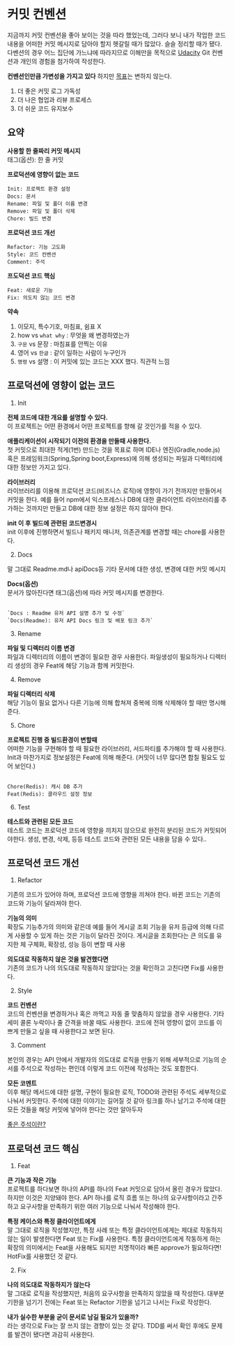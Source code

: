 # 커밋 컨벤션

지금까지 커밋 컨벤션을 좋아 보이는 것을 따라 했었는데, 그러다 보니 내가 작업한 코드 내용을 어떠한 커밋 메시지로 담아야 할지 헷갈릴 때가 많았다. 슬슬 정리할 때가 됐다.다벤션의 경우 어느 집단에 가느냐에 따라지므로 이해만을 목적으로 [Udacity](https://udacity.github.io/git-styleguide/) Git 컨벤션과 개인의 경험을 첨가하여 작성한다.

<b>컨벤션인만큼 가변성을 가지고 있다</b>
하지만 [목표](https://djkeh.github.io/articles/How-to-write-a-git-commit-message-kor/)는 변하지 않는다.

1. 더 좋은 커밋 로그 가독성
2. 더 나은 협업과 리뷰 프로세스
3. 더 쉬운 코드 유지보수

## 요약

<b>사용할 한 줄짜리 커밋 메시지</b><br>
태그(옵션): 한 줄 커밋

<b>프로덕션에 영향이 없는 코드</b>

```
Init: 프로젝트 환경 설정
Docs: 문서
Rename: 파일 및 폴더 이름 변경
Remove: 파일 및 폴더 삭제
Chore: 빌드 변경
```

<b>프로덕션 코드 개선</b>

```
Refactor: 기능 고도화
Style: 코드 컨벤션
Comment: 주석
```

<b>프도덕션 코드 핵심</b>

```
Feat: 새로운 기능
Fix: 의도치 않는 코드 변경
```

<b>약속</b>

1. 이모지, 특수기호, 마침표, 쉼표 X
2. how vs `what why` : 무엇을 왜 변경하였는가
3. `구문` vs 문장 : 마침표를 안찍는 이유
4. 영어 vs `한글` : 같이 일하는 사람이 누구인가
5. `명령` vs 설명 : 이 커밋에 있는 코드는 XXX 했다. 직관적 느낌

## 프로덕션에 영향이 없는 코드

1. Init

<b>전체 코드에 대한 개요를 설명할 수 있다.</b><br>
이 프로젝트는 어떤 환경에서 어떤 프로젝트를 향해 갈 것인가를 적을 수 있다.

<b>애플리케이션이 시작되기 이전의 환경을 만들때 사용한다.</b><br>
첫 커밋으로 최대한 적게(1번) 만드는 것을 목표로 하며
IDE나 엔진(Gradle,node.js) 혹은 프레임워크(Spring,Spring boot,Express)에 의해 생성되는 파일과 디렉터리에 대한 정보만 가지고 있다.

<b>라이브러리</b><br>
라이브러리를 이용해 프로덕션 코드(비즈니스 로직)에 영향이 가기 전까지만 만들어서 커밋을 한다. 예를 들어 npm에서 익스프레스나 DB에 대한 클라이언트 라이브러리를 추가하는 것까지만 만들고 DB에 대한 정보 설정은 하지 않아야 한다.

<b>init 이 후 빌드에 관련된 코드변경시</b><br>
init 이후에 진행하면서 빌드나 패키지 매니저, 의존관계를 변경할 때는 chore를 사용한다.

2. Docs

말 그대로 Readme.md나 apiDocs등 기타 문서에 대한 생성, 변경에 대한 커밋 메시지

<b>Docs(옵션)</b><br>
문서가 많아진다면 태그(옵션)에 따라 커밋 메시지를 변경한다.

```

`Docs : Readme 유저 API 설명 추가 및 수정`
`Docs(Readme): 유저 API Docs 링크 및 배포 링크 추가`

```

3. Rename

<b>파일 및 디렉터리 이름 변경</b><br>
파일과 디렉터리의 이름이 변경이 필요한 경우 사용한다.
파일생성이 필요하거나 디렉터리 생성의 경우 Feat에 해당 기능과 함께 커밋한다.

4. Remove

<b>파일 디렉터리 삭제</b><br>
해당 기능이 필요 없거나 다른 기능에 의해 합쳐져 중복에 의해 삭제해야 할 때만 명시해 준다.

5. Chore

<b>프로젝트 진행 중 빌드환경이 변할때</b><br>
어떠한 기능을 구현해야 할 때 필요한 라이브러리, 서드파티를 추가해야 할 때 사용한다. Init과 마찬가지로 정보설정은 Feat에 의해 해준다.
(커밋이 너무 많다면 합칠 필요도 있어 보인다.)

```

Chore(Redis): 캐시 DB 추가
Feat(Redis): 클라우드 설정 정보

```

6. Test

<b>테스트와 관련된 모든 코드</b><br>
테스트 코드는 프로덕션 코드에 영향을 끼치지 않으므로 완전히 분리된 코드가 커밋되어야한다. 생성, 변경, 삭제, 등등 테스트 코드와 관련된 모든 내용을 담을 수 있다..

## 프로덕션 코드 개선

1. Refactor

기존의 코드가 있어야 하며, 프로덕션 코드에 영향을 끼쳐야 한다.
바뀐 코드는 기존의 코드와 기능이 달라져야 한다.

<b>기능의 의미</b><br>
확장도 기능추가의 의미와 같은데
예를 들어 게시글 조회 기능을 유저 등급에 의해 다르게 사용할 수 있게 하는 것은 기능이 달라진 것이다.
게시글을 조회한다는 큰 의도를 유지한 체 구체화, 확장성, 성능 등이 변할 때 사용

<b>의도대로 작동하지 않은 것을 발견했다면</b><br>
기존의 코드가 나의 의도대로 작동하지 않았다는 것을 확인하고 고친다면 Fix를 사용한다.

2. Style

<b>코드 컨벤션</b><br>
코드의 컨벤션을 변경하거나 혹은 까먹고 자동 줄 맞춤하지 않았을 경우 사용한다.
기타 세미 콜론 누락이나 줄 간격을 바꿀 때도 사용한다.
코드에 전혀 영향이 없이 코드를 이쁘게 만들고 싶을 때 사용한다고 보면 된다.

3. Comment

본인의 경우는 API 안에서 개발자의 의도대로 로직을 만들기 위해 세부적으로 기능의 순서를 주석으로 작성하는 편인데 이렇게 코드 이전에 작성하는 것도 포함한다.

<b>모든 코멘트</b><br>
이후 해당 메서드에 대한 설명, 구현이 필요한 로직, TODO와 관련된 주석도 세부적으로 나눠서 커밋한다. 주석에 대한 이야기는 길어질 것 같아 링크를 하나 남기고 주석에 대한 모든 것들을 해당 커밋에 넣어야 한다는 것만 알아두자

[좋은 주석이란?](https://kukuta.tistory.com/388)

## 프로덕션 코드 핵심

1. Feat

<b>큰 기능과 작은 기능</b><br>
프로젝트를 하다보면 하나의 API를 하나의 Feat 커밋으로 담아서 올린 경우가 많았다.
하지만 이것은 지양돼야 한다.
API 하나를 로직 흐름 또는 하나의 요구사항이라고 간주하고 요구사항을 만족하기 위한 여러 기능으로 나눠서 작성해야 한다.

<b>특정 케이스와 특정 클라이언트에게</b><br>
말 그대로 로직을 작성했지만, 특정 사례 또는 특정 클라이언트에게는 제대로 작동하지 않는 일이 발생한다면 Feat 또는 Fix를 사용한다. 특정 클라이언트에게 작동하게 하는 확장의 의미에서는 Feat을 사용해도 되지만 치명적이라 빠른 approve가 필요하다면! HotFix를 사용했던 것 같다.

2. Fix

<b>나의 의도대로 작동하지가 않는다</b><br>
말 그대로 로직을 작성했지만, 처음의 요구사항을 만족하지 않았을 때 작성한다.
대부분 기한을 넘기기 전에는 Feat 또는 Refactor 기한을 넘기고 나서는 Fix로 작성한다.

<b>내가 실수한 부분을 굳이 문서로 남길 필요가 있을까?</b><br>
라는 생각으로 Fix는 잘 쓰지 않는 경향이 있는 것 같다.
TDD를 써서 확인 후에도 문제를 발견이 됐다면 과감히 사용한다.
